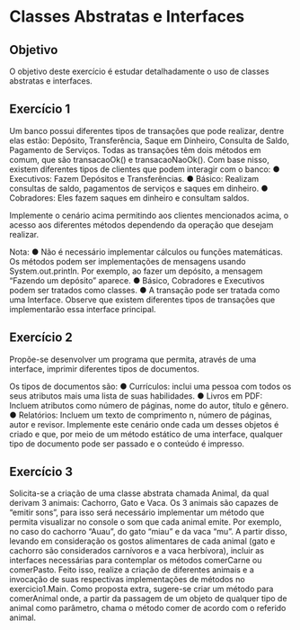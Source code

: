 # Classes Abstratas e Interfaces

## Objetivo
O objetivo deste exercício é estudar detalhadamente o uso de classes abstratas e
interfaces.


## Exercício 1
Um banco possui diferentes tipos de transações que pode realizar, dentre elas estão:
Depósito, Transferência, Saque em Dinheiro, Consulta de Saldo, Pagamento de
Serviços. Todas as transações têm dois métodos em comum, que são transacaoOk() e
transacaoNaoOk().
Com base nisso, existem diferentes tipos de clientes que podem interagir com o
banco:
● Executivos: Fazem Depósitos e Transferências.
● Básico: Realizam consultas de saldo, pagamentos de serviços e saques em
dinheiro.
● Cobradores: Eles fazem saques em dinheiro e consultam saldos.

Implemente o cenário acima permitindo aos clientes mencionados acima, o acesso
aos diferentes métodos dependendo da operação que desejam realizar.

Nota:
● Não é necessário implementar cálculos ou funções matemáticas. Os métodos
podem ser implementações de mensagens usando System.out.println. Por
exemplo, ao fazer um depósito, a mensagem “Fazendo um depósito” aparece.
● Básico, Cobradores e Executivos podem ser tratados como classes.
● A transação pode ser tratada como uma Interface. Observe que existem
diferentes tipos de transações que implementarão essa interface principal.

## Exercício 2
Propõe-se desenvolver um programa que permita, através de uma interface, imprimir
diferentes tipos de documentos.

Os tipos de documentos são:
● Currículos: inclui uma pessoa com todos os seus atributos mais uma lista de
suas habilidades.
● Livros em PDF: Incluem atributos como número de páginas, nome do autor,
título e gênero.
● Relatórios: Incluem um texto de comprimento n, número de páginas, autor e
revisor.
Implemente este cenário onde cada um desses objetos é criado e que, por meio de
um método estático de uma interface, qualquer tipo de documento pode ser passado
e o conteúdo é impresso.

## Exercício 3
Solicita-se a criação de uma classe abstrata chamada Animal, da qual derivam 3
animais: Cachorro, Gato e Vaca. Os 3 animais são capazes de “emitir sons”, para isso
será necessário implementar um método que permita visualizar no console o som
que cada animal emite. Por exemplo, no caso do cachorro “Auau”, do gato “miau” e
da vaca “mu”.
A partir disso, levando em consideração os gostos alimentares de cada animal (gato e
cachorro são considerados carnívoros e a vaca herbívora), incluir as interfaces
necessárias para contemplar os métodos comerCarne ou comerPasto.
Feito isso, realize a criação de diferentes animais e a invocação de suas respectivas
implementações de métodos no exercicio1.Main.
Como proposta extra, sugere-se criar um método para comerAnimal onde, a partir da
passagem de um objeto de qualquer tipo de animal como parâmetro, chama o
método comer de acordo com o referido animal.